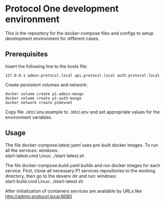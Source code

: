 Protocol One development environment
====================================

This is the repository for the docker-compose files and configs to setup development environment for different cases.

Prerequisites
-------------

Insert the following line to the hosts file: 

    127.0.0.1 admin.protocol.local api.protocol.local auth.protocol.local

Create persistent volumes and network:
  
    docker volume create p1-admin-mongo
    docker volume create p1-auth-mongo
    docker network create p1devnet

Copy file ./etc/.env.example to ./etc/.env and set appropriate values for the environment variables.

Usage
-----

The file docker-compose.latest.yaml uses pre-built docker images. 
To run all the services:
windows:    
    start-latest.cmd
Linux:
    ./start-latest.sh

The file docker-compose.build.yaml builds and run docker images for each service. 
First, clone all necessary P1 services repositories to the working directory, then go to the devenv dir and run:
windows:    
    start-build.cmd
Linux:
    ./start-latest.sh

After initialization of containers services are available by URLs like http://admin.protocol.local:8080